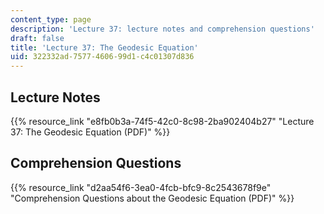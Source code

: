 ```yaml
---
content_type: page
description: 'Lecture 37: lecture notes and comprehension questions'
draft: false
title: 'Lecture 37: The Geodesic Equation'
uid: 322332ad-7577-4606-99d1-c4c01307d836
---
```

## Lecture Notes

{{% resource_link "e8fb0b3a-74f5-42c0-8c98-2ba902404b27" "Lecture 37: The Geodesic Equation (PDF)" %}}

## Comprehension Questions

{{% resource_link "d2aa54f6-3ea0-4fcb-bfc9-8c2543678f9e" "Comprehension Questions about the Geodesic Equation (PDF)" %}}